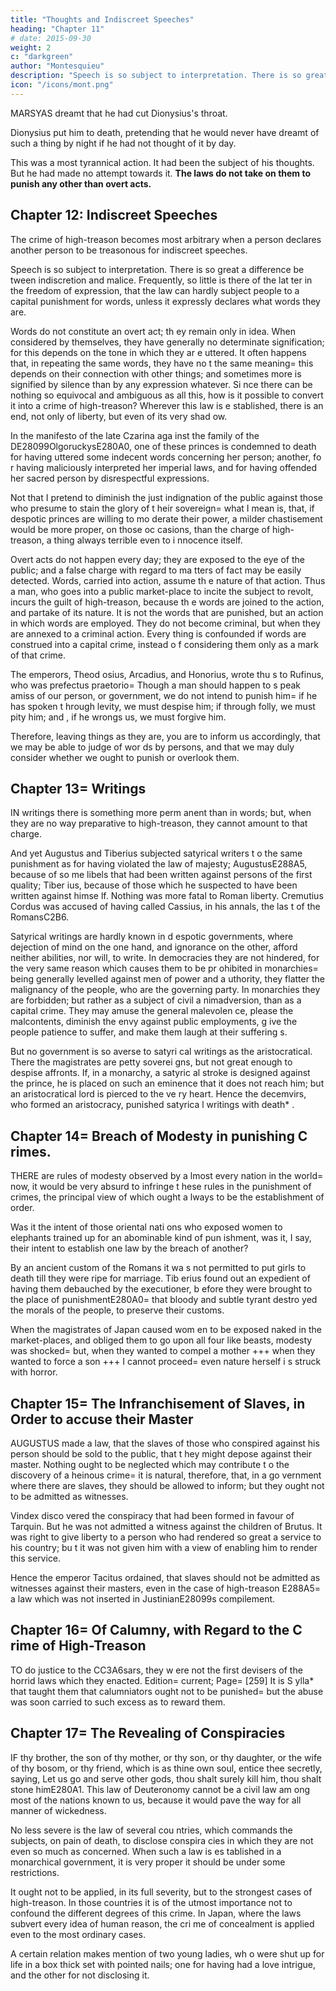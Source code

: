 ```yaml
---
title: "Thoughts and Indiscreet Speeches"
heading: "Chapter 11"
# date: 2015-09-30
weight: 2
c: "darkgreen"
author: "Montesquieu"
description: "Speech is so subject to interpretation. There is so great a difference be tween indiscretion and malice"
icon: "/icons/mont.png"
---
```




MARSYAS dreamt that he had cut Dionysius's throat. 

Dionysius put him to death, pretending that  he would never have dreamt of such a thing by night if he had not thought of it by day. 

This was a most tyrannical action. It had been the subject of his thoughts. But he had made no attempt towards it. **The laws do not take on them to punish any other than overt acts.**




## Chapter 12: Indiscreet Speeches

The crime of high-treason becomes most arbitrary when a person declares another person to be treasonous for indiscreet speeches. 

Speech is so subject to interpretation. There is so great a difference be tween indiscretion and malice. Frequently, so little is there of the lat ter in the freedom of expression, that the law can hardly subject people to a capital punishment for words, unless it expressly declares what words they are.

Words do not constitute an overt act; th ey remain only in idea. When considered by themselves, they have generally  no determinate signification; for this depends on the tone in which they ar e uttered. It often happens that, in repeating the same words, they have no t the same meaning= this depends on their connection with other things; and sometimes more is signified by silence than by any expression whatever. Si nce there can be nothing so equivocal and ambiguous as all this, how is it  possible to convert it into a crime of high-treason? Wherever this law is e stablished, there is an end, not only of liberty, but even of its very shad ow.

In the manifesto of the late Czarina aga inst the family of the DE28099OlgoruckysE280A0, one of these princes is condemned to death  for having uttered some indecent words concerning her person; another, fo r having maliciously interpreted her imperial laws, and for having offended her sacred person by disrespectful expressions.

Not that I pretend to diminish the just  indignation of the public against those who presume to stain the glory of t heir sovereign= what I mean is, that, if despotic princes are willing to mo derate their power, a milder chastisement would be more proper, on those oc casions, than the charge of high-treason, a thing always terrible even to i nnocence itself.

Overt acts do not happen every day; they are exposed to the eye of the public; and a false charge with regard to ma tters of fact may be easily detected. Words, carried into action, assume th e nature of that action. Thus a man, who goes into a public market-place to incite the subject to revolt, incurs the guilt of high-treason, because th e words are joined to the action, and partake of its nature. It is not the  words that are punished, but an action in which words are employed. They do not become criminal, but when they are annexed to a criminal action. Every thing is confounded if words are construed into a capital crime, instead o f considering them only as a mark of that crime.

The emperors, Theod osius, Arcadius, and Honorius, wrote thu s to Rufinus, who was prefectus praetorio= Though a man should happen to s peak amiss of our person, or government, we do not intend to punish him= if he has spoken t hrough levity, we must despise him; if through folly, we must pity him; and , if he wrongs us, we must forgive him. 

Therefore, leaving things as they are, you are to inform us accordingly, that we may be able to judge of wor ds by persons, and that we may duly consider whether we ought to punish or  overlook them.



## Chapter 13= Writings

IN writings there is something more perm anent than in words; but, when they are no way preparative to high-treason, they cannot amount to that charge.

And yet Augustus and Tiberius subjected satyrical writers t o the same punishment as for having violated the law of majesty; AugustusE288A5, because of so me libels that had been written against persons of the first quality; Tiber ius, because of those which he suspected to have been written against himse lf. Nothing was more fatal to Roman liberty. Cremutius Cordus was accused of having called Cassius, in his annals, the las t of the RomansC2B6.

Satyrical writings are hardly known in d espotic governments, where dejection of mind on the one hand, and ignorance on the other, afford neither abilities, nor will, to write. In democracies they are not hindered, for the very same reason which causes them to be pr ohibited in monarchies= being generally levelled against men of power and a uthority, they flatter the malignancy of the people, who are the governing  party. In monarchies they are forbidden; but rather as a subject of civil a nimadversion, than as a capital crime. They may amuse the general malevolen ce, please the malcontents, diminish the envy against public employments, g ive the people patience to suffer, and make them laugh at their suffering s.

But no government is so averse to satyri cal writings as the aristocratical. There the magistrates are petty soverei gns, but not great enough to despise affronts. If, in a monarchy, a satyric al stroke is designed against the prince, he is placed on such an eminence  that it does not reach him; but an aristocratical lord is pierced to the ve ry heart. Hence the decemvirs, who formed an aristocracy, punished satyrica l writings with death* .



## Chapter 14= Breach of Modesty in punishing C rimes.

THERE are rules of modesty observed by a lmost every nation in the world= now, it would be very absurd to infringe t hese rules in the punishment of crimes, the principal view of which ought a lways to be the establishment of order.

Was it the intent of those oriental nati ons who exposed women to elephants trained up for an abominable kind of pun ishment, was it, I say, their intent to establish one law by the breach of  another?

By an ancient custom of the Romans it wa s not permitted to put girls to death till they were ripe for marriage. Tib erius found out an expedient of having them debauched by the executioner, b efore they were brought to the place of punishmentE280A0= that bloody and subtle tyrant destro yed the morals of the people, to preserve their customs.

When the magistrates of Japan caused wom en to be exposed naked in the market-places, and obliged  them to go upon  all four like beasts, modesty was shocked= but, when they wanted to compel a mother +++  when they wanted to force a son +++ I cannot proceed= even nature herself i s struck with horror.



## Chapter 15= The Infranchisement of Slaves, in Order to accuse their Master

AUGUSTUS made a law, that the slaves of  those who conspired against his person should be sold to the public, that t hey might depose against their master. Nothing ought to be neglected which may contribute t o the discovery of a heinous crime= it is natural, therefore, that, in a go vernment where there are slaves, they should be allowed to inform; but they ought not to be admitted as witnesses.

Vindex disco vered the conspiracy that had been formed in favour of Tarquin. But he was not admitted a witness against the children of Brutus. It was right to give liberty to a person who had rendered so great a service to his country; bu t it was not given him with a view of enabling him to render this service.

Hence the emperor Tacitus ordained, that slaves should not be admitted as witnesses against their masters, even in  the case of high-treason E288A5= a law which was not inserted in JustinianE28099s compilement.



## Chapter 16= Of Calumny, with Regard to the C rime of High-Treason

TO do justice to the CC3A6sars, they w ere not the first devisers of the horrid laws which they enacted. Edition= current; Page= [259] It is S ylla* that taught them that calumniators ought not to be punished= but the abuse was soon carried to such excess as to reward them.



## Chapter 17= The Revealing of Conspiracies

IF thy brother, the son of thy mother, or thy son, or thy daughter, or the wife of thy bosom,  or thy friend, which is as thine own soul, entice thee secretly, saying, Let us go and serve other gods, thou shalt surely kill him, thou shalt stone himE280A1. This law of Deuteronomy cannot be a civil law am ong most of the nations known to us, because it would pave the way for all  manner of wickedness.

No less severe is the law of several cou ntries, which commands the subjects, on pain of death, to disclose conspira cies in which they are not even so much as concerned. When such a law is es tablished in a monarchical government, it is very proper it should be under some restrictions.

It ought not to be applied, in its full  severity, but to the strongest cases of high-treason. In those countries it is of the utmost importance not to confound the different degrees of this  crime. In Japan, where the laws subvert every idea of human reason, the cri me of concealment is applied even to the most ordinary cases.

A certain relation makes mention of two young ladies, wh o were shut up for life in a box thick set with pointed nails; one for  having had a love intrigue, and the other for not disclosing it.
